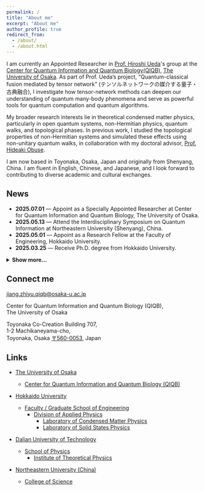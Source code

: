 ```yaml
---
permalink: /
title: "About me"
excerpt: "About me"
author_profile: true
redirect_from: 
  - /about/
  - /about.html
---
```


I am currently an Appointed Researcher in [Prof. Hiroshi Ueda](https://researchmap.jp/hiroshi_ueda)'s group at the [Center for Quantum Information and Quantum Biology(QIQB)](https://qiqb.osaka-u.ac.jp/), [The University of Osaka](https://www.osaka-u.ac.jp/ja). As part of Prof. Ueda’s project, “Quantum-classical fusion mediated by tensor network” (テンソルネットワークの媒介する量子・古典融合), I investigate how tensor-network methods can deepen our understanding of quantum many-body phenomena and serve as powerful tools for quantum computation and quantum algorithms.

My broader research interests lie in theoretical condensed matter physics, particularly in open quantum systems, non-Hermitian physics, quantum walks, and topological phases. In previous work, I studied the topological properties of non-Hermitian systems and simulated these effects using non-unitary quantum walks, in collaboration with my doctoral advisor, [Prof. Hideaki Obuse](https://researchmap.jp/hideaki.obuse).

I am now based in Toyonaka, Osaka, Japan and originally from Shenyang, China. I am fluent in English, Chinese, and Japanese, and I look forward to contributing to diverse academic and cultural exchanges.


<h2>News</h2>

<ul>
  <li><strong>2025.07.01</strong> — Appoint as a Specially Appointed Researcher at Center for Quantum Information and Quantum Biology, The University of Osaka.</li>
  <li><strong>2025.05.13</strong> — Attend the Interdisciplinary Symposium on Quantum Information at Northeastern University (Shenyang), China.</li>
  <li><strong>2025.05.01</strong> — Appoint as a Research Fellow at the Faculty of Engineering, Hokkaido University.</li>
  <li><strong>2025.03.25</strong> — Receive Ph.D. degree from Hokkaido University.</li>
</ul>

<details>
  <summary style="cursor:pointer; font-weight: bold; margin-top: 0.5em;">Show more...</summary>
  <ul>
    <li><strong>2024.12.15</strong> — The News section is now available.</li>
    <!-- 可继续添加更多 -->
  </ul>
</details>

Connect me
------
jiang.zhiyu.qiqb@osaka-u.ac.jp 

Center for Quantum Information and Quantum Biology (QIQB),  
The University of Osaka
  
Toyonaka Co-Creation Building 707,  
1-2 Machikaneyama-cho,  
Toyonaka, Osaka [〒560-0053](https://www.google.com/maps/place/%E5%A4%A7%E9%98%AA%E5%A4%A7%E5%AD%A6%E9%87%8F%E5%AD%90%E6%83%85%E5%A0%B1%E3%83%BB%E9%87%8F%E5%AD%90%E7%94%9F%E5%91%BD%E7%A0%94%E7%A9%B6%E3%82%BB%E3%83%B3%E3%82%BF%E3%83%BC+Center+for+Quantum+Information+and+Quantum+Biology,+The+University+of+Osaka%EF%BC%88QIQB%EF%BC%89/@34.8026926,135.4560429,19.17z/data=!3m1!5s0x6000fa86f02220dd:0xff8a12b41cc013ed!4m6!3m5!1s0x6000fb00695fa84b:0x85cdf459e55340f4!8m2!3d34.8028335!4d135.4562557!16s%2Fg%2F11wbccjv98?entry=ttu&g_ep=EgoyMDI1MDkwMi4wIKXMDSoASAFQAw%3D%3D), Japan

Links
------
* [The University of Osaka](https://www.osaka-u.ac.jp/ja)
  * [Center for Quantum Information and Quantum Biology (QIQB)](https://qiqb.osaka-u.ac.jp/)
  
* [Hokkaido University](https://www.hokudai.ac.jp/)
  * [Faculty / Graduate School of Engineering](https://www.eng.hokudai.ac.jp/graduate/)
    * [Division of Applied Physics](https://applphys.net/div/)
      * [Laboratory of Condensed Matter Physics](https://subutu-ap.eng.hokudai.ac.jp/index.html)
      * [Laboratory of Solid States Physics](https://ssp-ap.eng.hokudai.ac.jp/)
      
* [Dalian University of Technology](https://www.dlut.edu.cn/)
  * [School of Physics](https://physics.dlut.edu.cn/)
    * [Institute of Theoretical Physics](https://itp.dlut.edu.cn/index.htm)
   
* [Northeastern University (China)](https://www.neu.edu.cn/)
  * [College of Science](http://cos.neu.edu.cn/)
